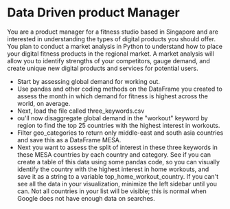 # Data Driven product Manager
You are a product manager for a fitness studio based in Singapore and are interested in understanding the types of digital products you should offer. You plan to conduct a market analysis in Python to understand how to place your digital fitness products in the regional market. A market analysis will allow you to identify strengths of your competitors, gauge demand, and create unique new digital products and services for potential users.

- Start by assessing global demand for working out.
- Use pandas and other coding methods on the DataFrame you created to assess the month in which demand for fitness is highest across the world, on average.
- Next, load the file called three_keywords.csv
- ou'll now disaggregate global demand in the "workout" keyword by region to find the top 25 countries with the highest interest in workouts.
- Filter geo_categories to return only middle-east and south asia countries and save this as a DataFrame MESA.
- Next you want to assess the split of interest in these three keywords in these MESA countries by each country and category. See if you can create a table of this data using some pandas code, so you can visually identify the country with the highest interest in home workouts, and save it as a string to a variable top_home_workout_country. If you can't see all the data in your visualization, minimize the left sidebar until you can. Not all countries in your list will be visible; this is normal when Google does not have enough data on searches. 
